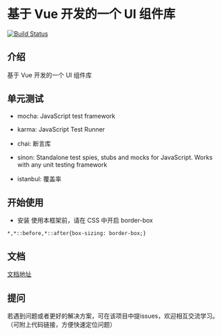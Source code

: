 # 基于 Vue 开发的一个 UI 组件库

[![Build Status](https://travis-ci.org/FredaFei/amazing-ui.svg?branch=master)](https://travis-ci.org/FredaFei/amazing-ui)

## 介绍

基于 Vue 开发的一个 UI 组件库

## 单元测试

+ mocha: JavaScript test framework
+ karma: JavaScript Test Runner
+ chai: 断言库
+ sinon: Standalone test spies, stubs and mocks for JavaScript.  Works with any unit testing framework

+ istanbul: 覆盖率

## 开始使用

-   安装
    使用本框架前，请在 CSS 中开启 border-box

```
*,*::before,*::after{box-sizing: border-box;}
```

## 文档

[文档地址](https://fredafei.github.io/amazing-ui/)

## 提问

若遇到问题或者更好的解决方案，可在该项目中提issues，欢迎相互交流学习。
（可附上代码链接，方便快速定位问题）
